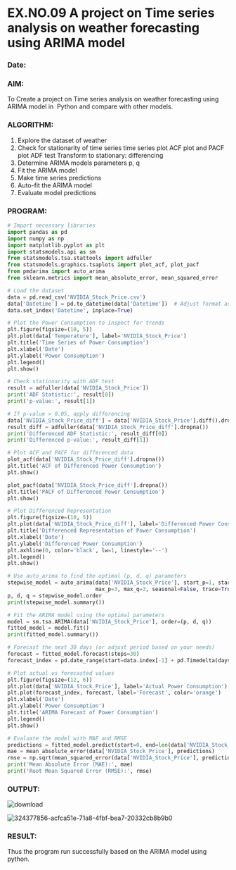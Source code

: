 # EX.NO.09        A project on Time series analysis on weather forecasting using ARIMA model 
### Date: 

### AIM:
To Create a project on Time series analysis on weather forecasting using ARIMA model in  Python and compare with other models.
### ALGORITHM:
1. Explore the dataset of weather 
2. Check for stationarity of time series time series plot
   ACF plot and PACF plot
   ADF test
   Transform to stationary: differencing
3. Determine ARIMA models parameters p, q
4. Fit the ARIMA model
5. Make time series predictions
6. Auto-fit the ARIMA model
7. Evaluate model predictions
### PROGRAM:
```python
# Import necessary libraries
import pandas as pd
import numpy as np
import matplotlib.pyplot as plt
import statsmodels.api as sm
from statsmodels.tsa.stattools import adfuller
from statsmodels.graphics.tsaplots import plot_acf, plot_pacf
from pmdarima import auto_arima
from sklearn.metrics import mean_absolute_error, mean_squared_error

# Load the dataset
data = pd.read_csv('NVIDIA_Stock_Price.csv')
data['Datetime'] = pd.to_datetime(data['Datetime'])  # Adjust format as per your data
data.set_index('Datetime', inplace=True)

# Plot the Power Consumption to inspect for trends
plt.figure(figsize=(10, 5))
plt.plot(data['Temperature'], label='NVIDIA_Stock_Price')
plt.title('Time Series of Power Consumption')
plt.xlabel('Date')
plt.ylabel('Power Consumption')
plt.legend()
plt.show()

# Check stationarity with ADF test
result = adfuller(data['NVIDIA_Stock_Price'])
print('ADF Statistic:', result[0])
print('p-value:', result[1])

# If p-value > 0.05, apply differencing
data['NVIDIA_Stock_Price_diff'] = data['NVIDIA_Stock_Price'].diff().dropna()
result_diff = adfuller(data['NVIDIA_Stock_Price_diff'].dropna())
print('Differenced ADF Statistic:', result_diff[0])
print('Differenced p-value:', result_diff[1])

# Plot ACF and PACF for differenced data
plot_acf(data['NVIDIA_Stock_Price_diff'].dropna())
plt.title('ACF of Differenced Power Consumption')
plt.show()

plot_pacf(data['NVIDIA_Stock_Price_diff'].dropna())
plt.title('PACF of Differenced Power Consumption')
plt.show()

# Plot Differenced Representation
plt.figure(figsize=(10, 5))
plt.plot(data['NVIDIA_Stock_Price_diff'], label='Differenced Power Consumption', color='red')
plt.title('Differenced Representation of Power Consumption')
plt.xlabel('Date')
plt.ylabel('Differenced Power Consumption')
plt.axhline(0, color='black', lw=1, linestyle='--')
plt.legend()
plt.show()

# Use auto_arima to find the optimal (p, d, q) parameters
stepwise_model = auto_arima(data['NVIDIA_Stock_Price'], start_p=1, start_q=1,
                            max_p=3, max_q=3, seasonal=False, trace=True)
p, d, q = stepwise_model.order
print(stepwise_model.summary())

# Fit the ARIMA model using the optimal parameters
model = sm.tsa.ARIMA(data['NVIDIA_Stock_Price'], order=(p, d, q))
fitted_model = model.fit()
print(fitted_model.summary())

# Forecast the next 30 days (or adjust period based on your needs)
forecast = fitted_model.forecast(steps=30)
forecast_index = pd.date_range(start=data.index[-1] + pd.Timedelta(days=1), periods=30, freq='D')

# Plot actual vs forecasted values
plt.figure(figsize=(12, 6))
plt.plot(data['NVIDIA_Stock_Price'], label='Actual Power Consumption')
plt.plot(forecast_index, forecast, label='Forecast', color='orange')
plt.xlabel('Date')
plt.ylabel('Power Consumption')
plt.title('ARIMA Forecast of Power Consumption')
plt.legend()
plt.show()

# Evaluate the model with MAE and RMSE
predictions = fitted_model.predict(start=0, end=len(data['NVIDIA_Stock_Price']) - 1)
mae = mean_absolute_error(data['NVIDIA_Stock_Price'], predictions)
rmse = np.sqrt(mean_squared_error(data['NVIDIA_Stock_Price'], predictions))
print('Mean Absolute Error (MAE):', mae)
print('Root Mean Squared Error (RMSE):', rmse)
```

### OUTPUT:

![download](https://github.com/user-attachments/assets/e4f96a01-6382-4261-9817-153cc68e25f6)

![324377856-acfca51e-71a8-4fbf-bea7-20332cb8b9b0](https://github.com/user-attachments/assets/7613b8ee-89ec-4905-9294-63a4a4ffa4da)


### RESULT:
Thus the program run successfully based on the ARIMA model using python.
